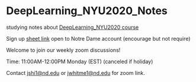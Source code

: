 # DeepLearning_NYU2020_Notes
studying notes about [DeepLearning_NYU2020 course](https://cds.nyu.edu/deep-learning/)




Sign up [sheet link](https://docs.google.com/spreadsheets/d/1iYisx4l4-0EgtIQuD_GxSgJBEuiSGluTwcKqg4z9gWM/edit?usp=sharing) open to Notre Dame account (encourage but not require) 


Welcome to join our weekly zoom discussions! 

Time: 11:00AM-12:00PM Monday (EST) (canceled if holiday)

Contact jshi1@nd.edu or jwhitme1@nd.edu for zoom link.
